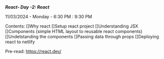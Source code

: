 ***React- Day -2: React***

11/03/2024 - Monday - 6:30 PM : 9:30 PM

Contents:
[]Why react
[]Setup react project
[]Understanding JSX
[]Components (simple HTML layout to reusable react components)
[]Undetstanding the components
[]Passing data through props
[]Deploying react to netlify


Pre-read:
https://react.dev/